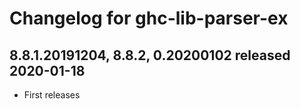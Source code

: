 # Changelog for ghc-lib-parser-ex

## 8.8.1.20191204, 8.8.2, 0.20200102 released 2020-01-18
- First releases
